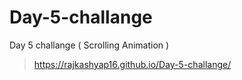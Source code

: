 # Day-5-challange
Day 5 challange ( Scrolling Animation ) 

>https://rajkashyap16.github.io/Day-5-challange/
